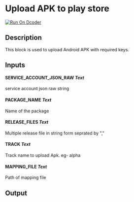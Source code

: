 # Upload APK to play store
[![Run On Dcoder](https://static-content.dcoder.tech/dcoder-assets/run-on-dcoder.svg)](https://code.dcoder.tech/feed/block/616285f14b8721d8c690b39e)

## Description
This block is used to upload Android APK with required keys.

## Inputs
#### **SERVICE_ACCOUNT_JSON_RAW**  *Text*
service account json raw string
#### **PACKAGE_NAME**  *Text*
Name of the package
#### **RELEASE_FILES**  *Text*
Multiple release file in string form seprated by "," 
#### **TRACK**  *Text*
Track name to upload Apk. eg- alpha
#### **MAPPING_FILE**  *Text*
Path of mapping file

## Output

